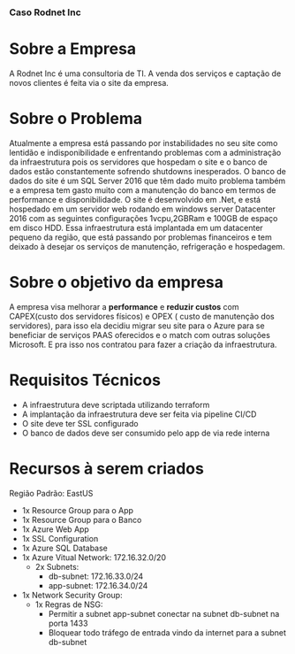 ### Caso Rodnet Inc

# Sobre a Empresa

A Rodnet Inc é uma consultoria de TI.
A venda dos serviços e captação de novos clientes é feita via o site da empresa.

# Sobre o Problema

Atualmente a empresa está passando por instabilidades no seu site como lentidão e indisponibilidade e enfrentando problemas com a administração da infraestrutura pois os servidores que hospedam o site e o banco de dados estão constantemente sofrendo shutdowns inesperados. O banco de dados do site é um SQL Server 2016 que têm dado muito problema também e a empresa tem gasto muito com a manutenção do banco em termos de performance e disponibilidade.
O site é desenvolvido em .Net, e está hospedado em um servidor web rodando em windows server Datacenter 2016 com as seguintes configurações 1vcpu,2GBRam e 100GB de espaço em disco HDD.
Essa infraestrutura está implantada em um datacenter pequeno da região, que está passando por problemas financeiros e tem deixado à desejar os serviços de manutenção, refrigeração e hospedagem.


# Sobre o objetivo da empresa
A empresa visa melhorar a **performance** e **reduzir custos** com CAPEX(custo dos servidores físicos) e OPEX ( custo de manutenção dos servidores), para isso ela decidiu migrar seu site para o Azure para se beneficiar de serviços PAAS oferecidos e o match com outras soluções Microsoft. E pra isso nos contratou para fazer a criação da infraestrutura.

# Requisitos Técnicos

- A infraestrutura deve scriptada utilizando terraform
- A implantação da infraestrutura deve ser feita via pipeline CI/CD
- O site deve ter SSL configurado
- O banco de dados deve ser consumido pelo app de via rede interna

# Recursos à serem criados
Região Padrão: EastUS
 - 1x Resource Group para o App
 - 1x Resource Group para o Banco
 - 1x Azure Web App
 - 1x SSL Configuration
 - 1x Azure SQL Database
 - 1x Azure Vitual Network: 172.16.32.0/20
    - 2x Subnets:
        - db-subnet: 172.16.33.0/24 
        - app-subnet: 172.16.34.0/24
 - 1x Network Security Group:
    - 1x Regras de NSG: 
        - Permitir a subnet app-subnet conectar na subnet db-subnet na porta 1433
        - Bloquear todo tráfego de entrada vindo da internet para a subnet db-subnet 



